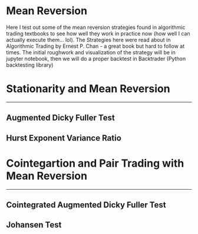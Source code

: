 Mean Reversion
==================
Here I test out some of the mean reversion strategies found in algorithmic trading textbooks to see how well they work in practice now (how well I can actually execute them... lol). The Strategies here were read about in Algorithmic Trading by Ernest P. Chan - a great book but hard to follow at times. The initial roughwork and visualization of the strategy will be in jupyter notebook, then we will do a proper backtest in Backtrader (Python backtesting library)

# Stationarity and Mean Reversion
----

## Augmented Dicky Fuller Test


## Hurst Exponent Variance Ratio



# Cointegartion and Pair Trading with Mean Reversion
---

## Cointegrated Augmented Dicky Fuller Test



## Johansen Test

